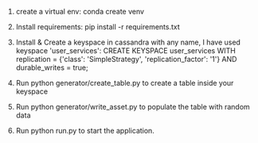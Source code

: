 1. create a virtual env:
    conda create venv

2. Install requirements:
    pip install -r requirements.txt

3. Install & Create a keyspace in cassandra with any name,  I have used keyspace 'user_services':
    CREATE KEYSPACE user_services WITH replication = {'class': 'SimpleStrategy', 'replication_factor': '1'}  AND durable_writes = true;

4. Run python generator/create_table.py to create a table inside your keyspace

5. Run python generator/write_asset.py to populate the table with random data

6. Run python run.py to start the application.